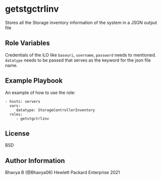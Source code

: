 getstgctrlinv
=========

Stores all the Storage inventory information of the system in a JSON output file

Role Variables
--------------

Credentials of the iLO like `baseuri`, `username`, `password` needs to mentioned. `datatype` needs to be passed that serves as the keyword for the json file name.

Example Playbook
----------------

An example of how to use the role: 

    - hosts: servers
      vars:
         datatype: StorageControllerInventory
      roles:
         - getstgctrlinv

License
-------

BSD

Author Information
------------------

Bhavya B (@Bhavya06) Hewlett Packard Enterprise 2021 
